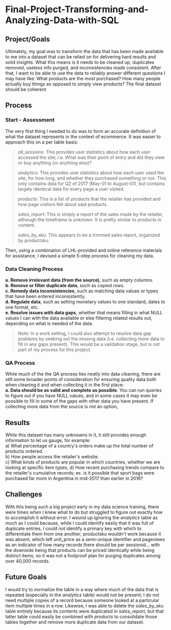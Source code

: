 # Final-Project-Transforming-and-Analyzing-Data-with-SQL

## Project/Goals
Ultimately, my goal was to transform the data that has been made available to me into a dataset that can be relied on for delivering hard results and solid insights. What this means is it needs to be cleaned up; duplicates removed, useless info purged, and inconsistencies made consistent. After that, I want to be able to use the data to reliably answer different questions I may have like: What products are the most purchased? How many people actually buy things as opposed to simply view products? The final dataset should be coherent

## Process
### Start - Assessment
The very first thing I needed to do was to form an accurate definition of what the dataset represents in the context of ecommerce. It was easier to approach this on a per table basis:<br>
> *all_sessions*: This provides user statistics about how each user accessed the site; i.e. What was their point of entry and did they view or buy anything (or anything else)?
> 
> *analytics*: This provides user statistics about how each user used the site, for how long, and whether they purchased something or not. This only contains data for Q2 of 2017 (May-01 to August-01), but contains largely identical data for every page a user visited.
> 
> *products*: This is a list of products that the retailer has provided and how page visitors felt about said products.
> 
> *sales_report*: This is simply a report of the sales made by the retailer, although the timeframe is unknown. It is pretty similar to *products* in content.
> 
> *sales_by_sku*: This appears to be a trimmed sales report, organized by productsku.

Then, using a combination of LHL-provided and online reference materials for assistance, I devised a simple 5-step process for cleaning my data.<br>

### Data Cleaning Process
**a. Remove irrelevant data (from the source)**, such as empty columns.<br>
**b. Remove or filter duplicate data**, such as copied rows.<br>
**c. Remedy data inconsistencies**, such as matching data values or types that have been entered inconsistently.<br>
**d. Regulate data**, such as setting monetary values to one standard, dates to one format, etc.<br>
**e. Resolve issues with data gaps**, whether that means filling in what NULL values I can with the data available or else filtering related results out, depending on what is needed of the data.<br>
> Note: In a work setting, I could also attempt to resolve data gap problems by seeking out the missing data (i.e. collecting more data to fill in any gaps present). This would be a validation stage, but is not part of my process for this project.

### QA Process
While much of the the QA process ties neatly into data cleaning, there are still some broader points of consideration for ensuring quality data both when cleaning it and when collecting it in the first place:<br> 
**a. Data should be as valid and complete as possible**. You can run queries to figure out if you have NULL values, and in some cases it may even be possible to fill in some of the gaps with other data you have present. If collecting more data from the source is not an option, 

## Results
While this dataset has many unknowns in it, it still provides enough information to let us gauge, for example:<br>
a) What percentage of a country's orders make up the total number of products ordered.<br>
b) How people access the retailer's website.<br>
c) What kinds of products are popular in which countries, whether we are looking at specific item types, 
d) How recent purchasing trends compare to the retailer's cumulative records; ex. is it possible that sport bags were purchased far more in Argentina in mid-2017 than earlier in 2016?<br>

## Challenges 
With this being such a big project early in my data science training, there were times when I knew what to do but struggled to figure out exactly how to accomplish it without error. I wound up ignoring the *analytics* table as much as I could because, while I could identify easily that it was full of duplicate entries, I could not identify a primary key with which to differentiate them from one another; productsku wouldn't work because it was absent, which left unit_price as a semi-unique identifier and pageviews as an indicator of how many records there should be per sessionid... with the downside being that products can be priced identically while being distinct items, so it was not a foolproof plan for purging duplicates among over 40,000 records.

## Future Goals
I would try to normalize the table in a way where much of the data that is repeated (especially in the *analytics* table) would not be present; I do not need multiple copies of a record because someone looked at a particular item multiple times in a row. Likewise, I was able to delete the *sales_by_sku* table entirely because its contents were duplicated in *sales_report*, but that latter table could easily be combined with *products* to consolidate those tables together and remove more duplicate data from our dataset.
